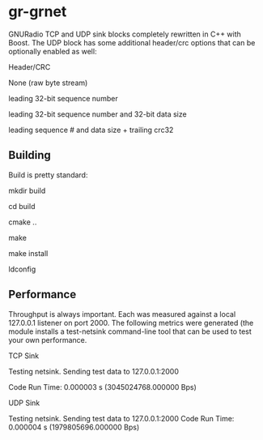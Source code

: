 # gr-grnet
GNURadio TCP and UDP sink blocks completely rewritten in C++ with Boost.  The UDP block has some additional header/crc options that can be optionally enabled as well:

Header/CRC

None (raw byte stream)

leading 32-bit sequence number

leading 32-bit sequence number and 32-bit data size

leading sequence # and data size + trailing crc32



## Building
Build is pretty standard:

mkdir build

cd build

cmake ..

make

make install

ldconfig

## Performance
Throughput is always important.  Each was measured against a local 127.0.0.1 listener on port 2000.  The following metrics were generated (the module installs a test-netsink command-line tool that can be used to test your own performance.

TCP Sink

Testing netsink.  Sending test data to 127.0.0.1:2000

Code Run Time:      0.000003 s  (3045024768.000000 Bps)


UDP Sink

Testing netsink.  Sending test data to 127.0.0.1:2000
Code Run Time:      0.000004 s  (1979805696.000000 Bps)


